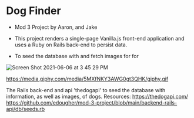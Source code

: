 
# Dog Finder

* Mod 3 Project by Aaron, and Jake

* This project renders a single-page Vanilla.js front-end application and uses a Ruby on Rails back-end to persist data.
* To seed the database with  and fetch images for for

![Screen Shot 2021-06-06 at 3 45 29 PM](https://user-images.githubusercontent.com/31377196/120939568-3fc75700-c6de-11eb-8cc3-4b0e24024c9d.png)


https://media.giphy.com/media/5MXfNKY3AWG0gt3QHK/giphy.gif

The Rails back-end
 and api 'thedogapi' to seed the database with information, as well as images, of dogs.
Resources:
https://thedogapi.com/
https://github.com/edougher/mod-3-project/blob/main/backend-rails-api/db/seeds.rb




